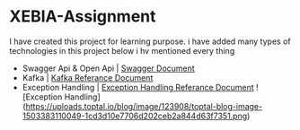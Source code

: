 # XEBIA-Assignment

I have created this project for learning purpose. i have added many types of technologies in this project below i hv mentioned every thing 
  + Swagger Api &  Open Api | [Swagger Document ](https://github.com/swagger-api/swagger-core/wiki/Swagger-2.X---Annotations)
  + Kafka                   | [Kafka Referance Document](https://kafka.apache.org/quickstart)
  + Exception Handling  | [Exception Handling Referance Document](https://howtodoinjava.com/spring-boot2/spring-rest-request-validation/)
  ![Exception Handling] (https://uploads.toptal.io/blog/image/123908/toptal-blog-image-1503383110049-1cd3d10e7706d202ceb2a844d63f7351.png)
  
 
  
 